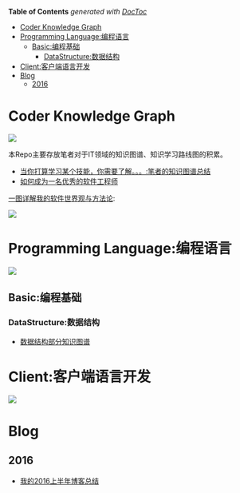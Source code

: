 <!-- START doctoc generated TOC please keep comment here to allow auto update -->
<!-- DON'T EDIT THIS SECTION, INSTEAD RE-RUN doctoc TO UPDATE -->
**Table of Contents**  *generated with [DocToc](https://github.com/thlorenz/doctoc)*

- [Coder Knowledge Graph](#coder-knowledge-graph)
- [Programming Language:编程语言](#programming-language%E7%BC%96%E7%A8%8B%E8%AF%AD%E8%A8%80)
  - [Basic:编程基础](#basic%E7%BC%96%E7%A8%8B%E5%9F%BA%E7%A1%80)
    - [DataStructure:数据结构](#datastructure%E6%95%B0%E6%8D%AE%E7%BB%93%E6%9E%84)
- [Client:客户端语言开发](#client%E5%AE%A2%E6%88%B7%E7%AB%AF%E8%AF%AD%E8%A8%80%E5%BC%80%E5%8F%91)
- [Blog](#blog)
  - [2016](#2016)

<!-- END doctoc generated TOC please keep comment here to allow auto update -->

# Coder Knowledge Graph


![](https://coding.net/u/hoteam/p/Cache/git/raw/master/2016/10/3/1-mDR0iBVCa_z7PeZhdYZxYQ.jpeg)





本Repo主要存放笔者对于IT领域的知识图谱、知识学习路线图的积累。


- [当你打算学习某个技能，你需要了解。。。:笔者的知识图谱总结](https://github.com/wxyyxc1992/Coder-Knowledge-Graph/blob/master/when-you-want-to-learn.zh.md)
- [如何成为一名优秀的软件工程师](https://github.com/wxyyxc1992/Coder-Knowledge-Graph/blob/master/how-to-be-a-successful-software-engineer.md)



[一图详解我的软件世界观与方法论](https://www.processon.com/view/link/58288e3be4b00c4fc88dcadf):

![](https://coding.net/u/hoteam/p/Cache/git/raw/master/2016/11/3/Coder.png)

# Programming Language:编程语言

![](https://github.com/wxyyxc1992/Coder-Knowledge-Graph/blob/master/pl/programming-language-graph.zh.png?raw=true)

## Basic:编程基础
### DataStructure:数据结构

- [数据结构部分知识图谱](https://github.com/wxyyxc1992/Coder-Knowledge-Graph/blob/master/pl/basic/ds/ds.zh.md)

# Client:客户端语言开发

![](https://github.com/wxyyxc1992/Coder-Knowledge-Graph/blob/master/client/client.all.png?raw=true)

# Blog

## 2016

- [我的2016上半年博客总结](https://github.com/wxyyxc1992/Coder-Knowledge-Graph/blob/master/blog/2016-0-blogs.md)